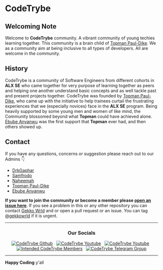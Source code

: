 # CodeTrybe

## Welcoming Note

Welcome to **CodeTrybe** community. A vibrant community of young techies learning together. This community is a brain child of [Topman Paul-Dike](https://github.com/tpauldike). We as a community aim at being inclusive to all types of developers. All are welcome in the community.

## History

CodeTrybe is a community of Software Engineers from different cohorts in **ALX SE** who came together for very purpose of learning together as peers and helping one another understand basic concepts and as well tackle past and present projects together. CodeTrybe was founded by [Topman Paul-Dike](https://github.com/tpauldike), who came up with the initiative to help trainees curtail the frustrating experiences that we (especially novices) face in the **ALX SE** program. Being heavily supported by some young men and women of like mind, the Community blossomed beyond what **Topman** could have achieved alone. [Ebube Anyanwu](https://github.com/ebu-be) was the first support that **Topman** ever had, and then others showed up.

## Contact

If you have any questions, concerns or suggestion please reach out to our Admins :point_down:

- [DrkGaphar](https://github.com/Abiodun-Shittu)
- [Samfrodo](https://github.com/Samfrodo9)
- [Naheemah](https://github.com/NaheemahBello)
- [Topman Paul-Dike](https://github.com/tpauldike)
- [Ebube Anyanwu](https://github.com/ebu-be)

**If you want to join the community or become a member please [open an issue here](https://github.com/codetrybe/community/issues/new/choose)**. If you see a problem in this or any other repository you can contact [Gekko Wrld](https://github.com/gekkowrld) and or open a pull request or an issue. You can tag [@gekkowrld](https://github.com/gekkowrld) if it is urgent.

---

<div align=center>
<h3> Our Socials</h3>
<a href="https://github.com/codetyrbe"><img src="https://img.icons8.com/pulsar-color/48/null/github.png" alt="CodeTrybe Github" /></a>
&nbsp;
<a href="https://youtube.com/@codetrybe"><img src="https://img.icons8.com/doodle/48/null/youtube-play--v2.png" alt="CodeTrybe Youtube" /></a>
&nbsp;
<a href="https://youtube.com/@tpauldike"><img src="https://img.icons8.com/doodle/48/null/youtube-play--v2.png" alt="CodeTrybe Youtube" /></a>
&nbsp;
<a href="https://chat.whatsapp.com/Fd858bcrbVb8rNZttkgTyW"><img src="https://img.icons8.com/color/48/null/whatsapp--v1.png" alt="Intended CodeTrybe Members" /></a>
&nbsp;
<a href="https://t.me/CodeTrybe"><img src="https://img.icons8.com/color/48/null/telegram-app--v1.png" alt="CodeTrybe Telegram Group" /></a>
</div>

---

**Happy Coding** y'all
